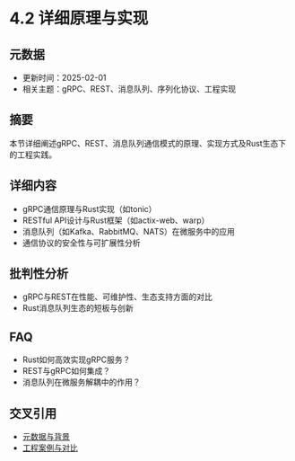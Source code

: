 # 4.2 详细原理与实现

## 元数据

- 更新时间：2025-02-01
- 相关主题：gRPC、REST、消息队列、序列化协议、工程实现

## 摘要

本节详细阐述gRPC、REST、消息队列通信模式的原理、实现方式及Rust生态下的工程实践。

## 详细内容

- gRPC通信原理与Rust实现（如tonic）
- RESTful API设计与Rust框架（如actix-web、warp）
- 消息队列（如Kafka、RabbitMQ、NATS）在微服务中的应用
- 通信协议的安全性与可扩展性分析

## 批判性分析

- gRPC与REST在性能、可维护性、生态支持方面的对比
- Rust消息队列生态的短板与创新

## FAQ

- Rust如何高效实现gRPC服务？
- REST与gRPC如何集成？
- 消息队列在微服务解耦中的作用？

## 交叉引用

- [元数据与背景](./4.1_元数据与背景.md)
- [工程案例与对比](./4.3_工程案例与对比.md)
